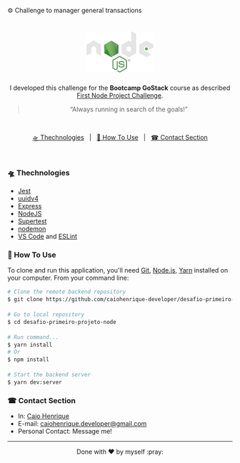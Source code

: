 ⚙ Challenge to manager general transactions

<h1 align="center">
  <img alt="Node Logo" title="Node Logo" src="https://github.com/caiohenrique-developer/desafio-primeiro-projeto-node/blob/master/assets/node-logo.png" width="150px" />
</h1>

<p align="center">
  I developed this challenge for the <b>Bootcamp GoStack</b> course as described
  <a href="https://github.com/Rocketseat/bootcamp-gostack-desafios/tree/master/desafio-fundamentos-nodejs" target="_blank">First Node Project Challenge</a>. <br/>
</p>

<blockquote align="center">“Always running in search of the goals!”</blockquote>

<br>

<p align="center">
  <a href="#-thechnologies">🛸 Thechnologies</a>
  &nbsp;&nbsp;|&nbsp;&nbsp;
  <a href="#-how-to-use">🤔 How To Use</a>
  &nbsp;&nbsp;|&nbsp;&nbsp;
  <a href="#-contact-section">☎ Contact Section</a>
</p>

<br>

### 🛸 Thechnologies
-  [Jest](https://jestjs.io/)
-  [uuidv4](https://www.npmjs.com/package/uuidv4)
-  [Express](https://expressjs.com/)
-  [NodeJS](https://nodejs.org/)
-  [Supertest](https://www.npmjs.com/package/supertest)
-  [nodemon](https://github.com/remy/nodemon)
-  [VS Code](https://code.visualstudio.com/) and [ESLint](https://marketplace.visualstudio.com/items?itemName=dbaeumer.vscode-eslint)

### 🤔 How To Use

To clone and run this application, you'll need [Git](https://git-scm.com), [Node.js](https://nodejs.org/), [Yarn](https://yarnpkg.com/) installed on your computer. From your command line:

```bash
# Clone the remote backend repository
$ git clone https://github.com/caiohenrique-developer/desafio-primeiro-projeto-node

# Go to local repository
$ cd desafio-primeiro-projeto-node

# Run command...
$ yarn install
# Or
$ npm install

# Start the backend server
$ yarn dev:server
```

### ☎ Contact Section

+ In: [Caio Henrique](https://www.linkedin.com/in/caio-caldas-024627171/)
+ E-mail: <a href="mailto:caiohenrique.developer@gmail.com">caiohenrique.developer@gmail.com</a>
+ Personal Contact: Message me!

---
<p align="center">Done with ♥ by myself :pray:</p>
